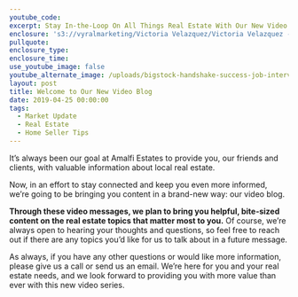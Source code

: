 ```yaml
---
youtube_code:
excerpt: Stay In-the-Loop On All Things Real Estate With Our New Video Blog
enclosure: 's3://vyralmarketing/Victoria Velazquez/Victoria Velazquez - FB Ad Working.mp4'
pullquote:
enclosure_type:
enclosure_time:
use_youtube_image: false
youtube_alternate_image: /uploads/bigstock-handshake-success-job-intervie-254790886.jpg
layout: post
title: Welcome to Our New Video Blog
date: 2019-04-25 00:00:00
tags:
  - Market Update
  - Real Estate
  - Home Seller Tips
---
```


It’s always been our goal at Amalfi Estates to provide you, our friends and clients, with valuable information about local real estate.

Now, in an effort to stay connected and keep you even more informed, we’re going to be bringing you content in a brand-new way: our video blog.

**Through these video messages, we plan to bring you helpful, bite-sized content on the real estate topics that matter most to you.** Of course, we’re always open to hearing your thoughts and questions, so feel free to reach out if there are any topics you’d like for us to talk about in a future message.

As always, if you have any other questions or would like more information, please give us a call or send us an email. We’re here for you and your real estate needs, and we look forward to providing you with more value than ever with this new video series.